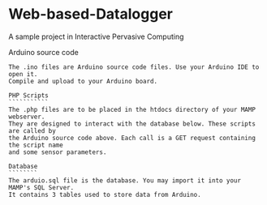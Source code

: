 # Web-based-Datalogger
A sample project in Interactive Pervasive Computing

Arduino source code
```````````````````
The .ino files are Arduino source code files. Use your Arduino IDE to open it.
Compile and upload to your Arduino board.

PHP Scripts
```````````
The .php files are to be placed in the htdocs directory of your MAMP webserver.
They are designed to interact with the database below. These scripts are called by
the Arduino source code above. Each call is a GET request containing the script name
and some sensor parameters.

Database
````````
The arduio.sql file is the database. You may import it into your MAMP's SQL Server.
It contains 3 tables used to store data from Arduino.
